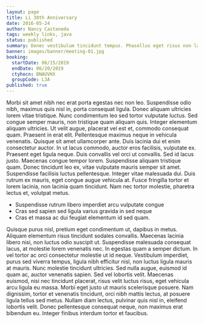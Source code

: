 ```yaml
---
layout: page
title: Li 30th Anniversary
date: 2016-05-24
author: Nancy Castaneda
tags: weekly links, java
status: published
summary: Donec vestibulum tincidunt tempus. Phasellus eget risus non lacus sagittis.
banner: images/banner/meeting-01.jpg
booking:
  startDate: 06/15/2019
  endDate: 06/20/2019
  ctyhocn: BNAUVHX
  groupCode: L3A
published: true
---
```

Morbi sit amet nibh nec erat porta egestas nec non leo. Suspendisse odio nibh, maximus quis nisl in, porta consequat ligula. Donec aliquam ultricies lorem vitae tristique. Nunc condimentum leo sed tortor vulputate luctus. Sed congue semper mauris, non tristique quam aliquam quis. Integer elementum aliquam ultricies. Ut velit augue, placerat vel est et, commodo consequat quam. Praesent in erat elit. Pellentesque maximus neque in vehicula venenatis. Quisque sit amet ullamcorper ante. Duis lacinia dui et enim consectetur auctor. In ut lacus commodo, auctor eros facilisis, vulputate ex.
Praesent eget ligula neque. Duis convallis vel orci ut convallis. Sed id lacus justo. Maecenas congue tempor lorem. Suspendisse aliquam tristique quam. Donec tincidunt leo ex, vitae vulputate mauris semper sit amet. Suspendisse facilisis luctus pellentesque. Integer vitae malesuada dui. Duis rutrum ex mauris, eget congue augue vehicula at. Fusce fringilla tortor et lorem lacinia, non lacinia quam tincidunt. Nam nec tortor molestie, pharetra lectus et, volutpat metus.

* Suspendisse rutrum libero imperdiet arcu vulputate congue
* Cras sed sapien sed ligula varius gravida in sed neque
* Cras et massa ac dui feugiat elementum id sed quam.

Quisque purus nisl, pretium eget condimentum ut, dapibus in metus. Aliquam elementum risus tincidunt sodales convallis. Maecenas lacinia libero nisi, non luctus odio suscipit ut. Suspendisse malesuada consequat lacus, at molestie lorem venenatis nec. In egestas quam a semper dictum. In vel tortor ac orci consectetur molestie ut id neque. Vestibulum imperdiet, purus sed viverra tempus, ligula nibh efficitur nisl, non luctus ligula mauris at mauris. Nunc molestie tincidunt ultricies. Sed nulla augue, euismod id quam ac, auctor venenatis sapien.
Sed vel lobortis velit. Maecenas euismod, nisi nec tincidunt placerat, risus velit luctus risus, eget vehicula arcu ligula eu massa. Morbi eget justo ut mauris scelerisque posuere. Nam dignissim, tortor et venenatis tincidunt, orci nibh mattis lectus, at posuere ligula tellus sed metus. Nullam diam lectus, pulvinar quis nisl in, eleifend lobortis velit. Donec pellentesque consequat neque, non maximus erat bibendum eu. Integer finibus interdum tortor et faucibus.
